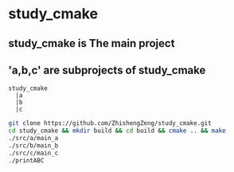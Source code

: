 # study_cmake

## study_cmake is The main project
## 'a,b,c' are subprojects of study_cmake

```
study_cmake
  |a
  |b
  |c
```


```bash
git clone https://github.com/ZhishengZeng/study_cmake.git
cd study_cmake && mkdir build && cd build && cmake .. && make
./src/a/main_a
./src/b/main_b
./src/c/main_c
./printABC
```
